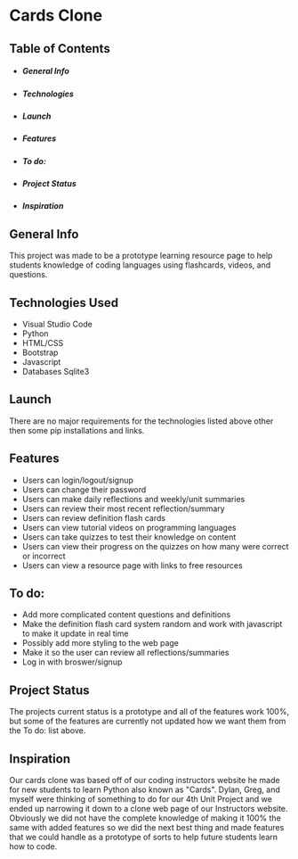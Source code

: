 # Cards Clone
## Table of Contents
* ##### General Info
* ##### Technologies
* ##### Launch
* ##### Features
* ##### To do:
* ##### Project Status
* ##### Inspiration



## General Info
This project was made to be a prototype learning resource page to help students knowledge of coding languages using flashcards, videos, and questions.



## Technologies Used
- Visual Studio Code
- Python
- HTML/CSS
- Bootstrap
- Javascript
- Databases Sqlite3



## Launch
There are no major requirements for the technologies listed above other then some pip installations and links.


## Features
- Users can login/logout/signup
- Users can change their password
- Users can make daily reflections and weekly/unit summaries
- Users can review their most recent reflection/summary
- Users can review definition flash cards
- Users can view tutorial videos on programming languages
- Users can take quizzes to test their knowledge on content
- Users can view their progress on the quizzes on how many were correct or incorrect
- Users can view a resource page with links to free resources



## To do:
- Add more complicated content questions and definitions
- Make the definition flash card system random and work with javascript to make it update in real time
- Possibly add more styling to the web page
- Make it so the user can review all reflections/summaries
- Log in with broswer/signup



## Project Status
The projects current status is a prototype and all of the features work 100%, but some of the features are currently not updated how we want them from the To do: list above.



## Inspiration
Our cards clone was based off of our coding instructors website he made for new students to learn Python also known as "Cards". Dylan, Greg, and myself were thinking of
something to do for our 4th Unit Project and we ended up narrowing it down to a clone web page of our Instructors website. Obviously we did not have the complete knowledge of
making it 100% the same with added features so we did the next best thing and made features that we could handle as a prototype of sorts to help future students learn how to code.
